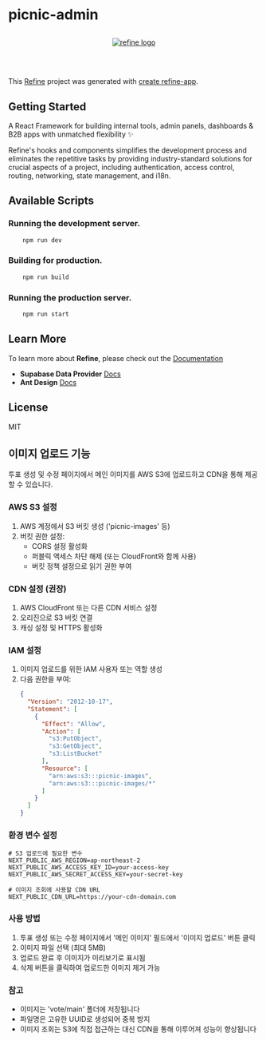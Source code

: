 # picnic-admin

<div align="center" style="margin: 30px;">
    <a href="https://refine.dev">
    <img alt="refine logo" src="https://refine.ams3.cdn.digitaloceanspaces.com/readme/refine-readme-banner.png">
    </a>
</div>
<br/>

This [Refine](https://github.com/refinedev/refine) project was generated with [create refine-app](https://github.com/refinedev/refine/tree/master/packages/create-refine-app).

## Getting Started

A React Framework for building internal tools, admin panels, dashboards & B2B apps with unmatched flexibility ✨

Refine's hooks and components simplifies the development process and eliminates the repetitive tasks by providing industry-standard solutions for crucial aspects of a project, including authentication, access control, routing, networking, state management, and i18n.

## Available Scripts

### Running the development server.

```bash
    npm run dev
```

### Building for production.

```bash
    npm run build
```

### Running the production server.

```bash
    npm run start
```

## Learn More

To learn more about **Refine**, please check out the [Documentation](https://refine.dev/docs)

- **Supabase Data Provider** [Docs](https://refine.dev/docs/core/providers/data-provider/#overview)
- **Ant Design** [Docs](https://refine.dev/docs/ui-frameworks/antd/tutorial/)

## License

MIT

## 이미지 업로드 기능

투표 생성 및 수정 페이지에서 메인 이미지를 AWS S3에 업로드하고 CDN을 통해 제공할 수 있습니다.

### AWS S3 설정

1. AWS 계정에서 S3 버킷 생성 ('picnic-images' 등)
2. 버킷 권한 설정:
   - CORS 설정 활성화
   - 퍼블릭 액세스 차단 해제 (또는 CloudFront와 함께 사용)
   - 버킷 정책 설정으로 읽기 권한 부여

### CDN 설정 (권장)

1. AWS CloudFront 또는 다른 CDN 서비스 설정
2. 오리진으로 S3 버킷 연결
3. 캐싱 설정 및 HTTPS 활성화

### IAM 설정

1. 이미지 업로드를 위한 IAM 사용자 또는 역할 생성
2. 다음 권한을 부여:
   ```json
   {
     "Version": "2012-10-17",
     "Statement": [
       {
         "Effect": "Allow",
         "Action": [
           "s3:PutObject",
           "s3:GetObject",
           "s3:ListBucket"
         ],
         "Resource": [
           "arn:aws:s3:::picnic-images",
           "arn:aws:s3:::picnic-images/*"
         ]
       }
     ]
   }
   ```

### 환경 변수 설정

```
# S3 업로드에 필요한 변수
NEXT_PUBLIC_AWS_REGION=ap-northeast-2
NEXT_PUBLIC_AWS_ACCESS_KEY_ID=your-access-key
NEXT_PUBLIC_AWS_SECRET_ACCESS_KEY=your-secret-key

# 이미지 조회에 사용할 CDN URL
NEXT_PUBLIC_CDN_URL=https://your-cdn-domain.com
```

### 사용 방법

1. 투표 생성 또는 수정 페이지에서 '메인 이미지' 필드에서 '이미지 업로드' 버튼 클릭
2. 이미지 파일 선택 (최대 5MB)
3. 업로드 완료 후 이미지가 미리보기로 표시됨
4. 삭제 버튼을 클릭하여 업로드한 이미지 제거 가능

### 참고

- 이미지는 'vote/main' 폴더에 저장됩니다
- 파일명은 고유한 UUID로 생성되어 중복 방지
- 이미지 조회는 S3에 직접 접근하는 대신 CDN을 통해 이루어져 성능이 향상됩니다
